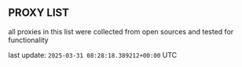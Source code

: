 ## PROXY LIST

all proxies in this list were collected from open sources and tested for functionality

last update: `2025-03-31 08:28:18.389212+00:00` UTC